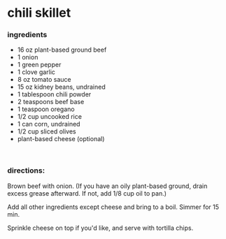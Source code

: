 # chili skillet

### ingredients
- 16 oz plant-based ground beef
- 1 onion
- 1 green pepper
- 1 clove garlic
- 8 oz tomato sauce
- 15 oz kidney beans, undrained
- 1 tablespoon chili powder
- 2 teaspoons beef base
- 1 teaspoon oregano
- 1/2 cup uncooked rice
- 1 can corn, undrained
- 1/2 cup sliced olives
- plant-based cheese (optional)

<br>

### directions:

Brown beef with onion. (If you have an oily plant-based ground, drain excess grease afterward. If not, add 1/8 cup oil to pan.)

Add all other ingredients except cheese and bring to a boil. Simmer for 15 min.

Sprinkle cheese on top if you'd like, and serve with tortilla chips.
